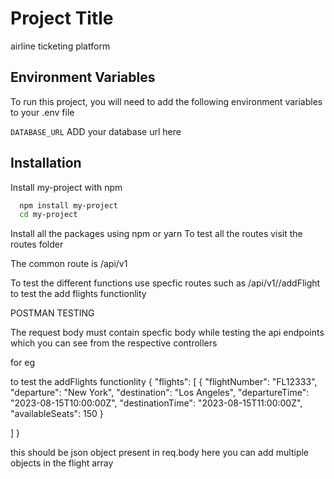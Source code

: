 
# Project Title

airline ticketing platform


## Environment Variables

To run this project, you will need to add the following environment variables to your .env file

`DATABASE_URL`
ADD your database url here



## Installation

Install my-project with npm

```bash
  npm install my-project
  cd my-project
```

 Install all the packages using npm or yarn
 To test all the routes visit the routes folder

The common route is /api/v1

To  test the different functions use specfic routes such as  /api/v1//addFlight to test the add flights functionlity


POSTMAN TESTING

The request body must contain specfic body while testing the api endpoints which you can see from the  respective controllers

for eg

to test the addFlights functionlity 
{
  "flights": [
  {
    "flightNumber": "FL12333",
    "departure": "New York",
    "destination": "Los Angeles",
    "departureTime": "2023-08-15T10:00:00Z",
    "destinationTime": "2023-08-15T11:00:00Z",
    "availableSeats": 150
  }
  
  ]
}

this should be json object present in req.body
here you can add multiple objects in the flight array




    
